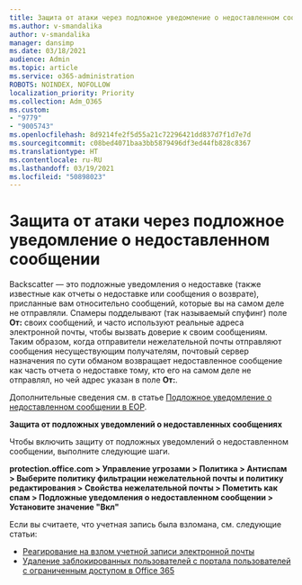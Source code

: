 ```yaml
---
title: Защита от атаки через подложное уведомление о недоставленном сообщении
ms.author: v-smandalika
author: v-smandalika
manager: dansimp
ms.date: 03/18/2021
audience: Admin
ms.topic: article
ms.service: o365-administration
ROBOTS: NOINDEX, NOFOLLOW
localization_priority: Priority
ms.collection: Adm_O365
ms.custom:
- "9779"
- "9005743"
ms.openlocfilehash: 8d9214fe2f5d55a21c72296421dd837d7f1d7e7d
ms.sourcegitcommit: c08bed4071baa3bb5879496df3ed44fb828c8367
ms.translationtype: HT
ms.contentlocale: ru-RU
ms.lasthandoff: 03/19/2021
ms.locfileid: "50898023"
---
```

# <a name="protection-from-backscatter-attack"></a>Защита от атаки через подложное уведомление о недоставленном сообщении

Backscatter — это подложные уведомления о недоставке (также известные как отчеты о недоставке или сообщения о возврате), присланные вам относительно сообщений, которые вы на самом деле не отправляли. Спамеры подделывают (так называемый спуфинг) поле **От:** своих сообщений, и часто используют реальные адреса электронной почты, чтобы вызвать доверие к своим сообщениям. Таким образом, когда отправители нежелательной почты отправляют сообщения несуществующим получателям, почтовый сервер назначения по сути обманом возвращает недоставленное сообщение как часть отчета о недоставке тому, кто его на самом деле не отправлял, но чей адрес указан в поле **От:**.

Дополнительные сведения см. в статье [Подложное уведомление о недоставленном сообщении в EOP](https://docs.microsoft.com/microsoft-365/security/office-365-security/backscatter-messages-and-eop).

**Защита от подложных уведомлений о недоставленных сообщениях**

Чтобы включить защиту от подложных уведомлений о недоставленном сообщении, выполните следующие шаги.

**protection.office.com > Управление угрозами > Политика > Антиспам > Выберите политику фильтрации нежелательной почты и политику редактирования > Свойства нежелательной почты > Пометить как спам > Подложные уведомления о недоставленном сообщении > Установите значение "Вкл"**

Если вы считаете, что учетная запись была взломана, см. следующие статьи:

- [Реагирование на взлом учетной записи электронной почты](https://docs.microsoft.com/microsoft-365/security/office-365-security/responding-to-a-compromised-email-account)
- [Удаление заблокированных пользователей с портала пользователей с ограниченным доступом в Office 365](https://docs.microsoft.com/microsoft-365/security/office-365-security/removing-user-from-restricted-users-portal-after-spam)



